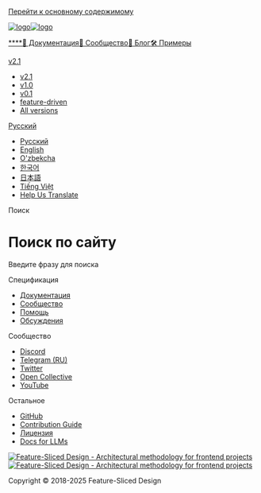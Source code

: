 [Перейти к основному содержимому](#__docusaurus_skipToContent_fallback)

[![logo](/documentation/ru/img/brand/logo-primary.png)![logo](/documentation/ru/img/brand/logo-primary.png)](/documentation/ru/.md)

[****](/documentation/ru/.md)[📖 Документация](/documentation/ru/docs/get-started/overview.md)[💫 Сообщество](/documentation/ru/community.md)[📝 Блог](/documentation/ru/blog)[🛠 Примеры](/documentation/ru/examples.md)

[v2.1](/documentation/ru/docs/get-started/overview.md)

* [v2.1](/documentation/ru/docs/get-started/overview.md)
* [v1.0](https://feature-sliced.github.io/featureslices.dev/v1.0.html)
* [v0.1](https://feature-sliced.github.io/featureslices.dev/v0.1.html)
* [feature-driven](https://github.com/feature-sliced/documentation/tree/rc/feature-driven)
* [All versions](/documentation/ru/versions.md)

[Русский](#)

* [Русский](/documentation/ru/search.md)
* [English](/documentation/search)
* [O'zbekcha](/documentation/uz/search)
* [한국어](/documentation/kr/search)
* [日本語](/documentation/ja/search)
* [Tiếng Việt](/documentation/vi/search)
* [Help Us Translate](https://github.com/feature-sliced/documentation/issues/244)

[](https://discord.gg/S8MzWTUsmp)[](https://github.com/feature-sliced/documentation)

Поиск

# Поиск по сайту

Введите фразу для поиска

[](https://www.algolia.com/)

Спецификация

* [Документация](/documentation/ru/docs/get-started/overview.md)
* [Сообщество](/documentation/ru/community.md)
* [Помощь](/documentation/ru/nav.md)
* [Обсуждения](https://github.com/feature-sliced/documentation/discussions)

Сообщество

* [Discord](https://discord.gg/S8MzWTUsmp)
* [Telegram (RU)](https://t.me/feature_sliced)
* [Twitter](https://twitter.com/feature_sliced)
* [Open Collective](https://opencollective.com/feature-sliced)
* [YouTube](https://www.youtube.com/c/FeatureSlicedDesign)

Остальное

* [GitHub](https://github.com/feature-sliced)
* [Contribution Guide](https://github.com/feature-sliced/documentation/blob/master/CONTRIBUTING.md)
* [Лицензия](https://github.com/feature-sliced/documentation/blob/master/LICENSE)
* [Docs for LLMs](/documentation/ru/docs/llms.md)

[![Feature-Sliced Design - Architectural methodology for frontend projects](/documentation/ru/img/brand/logo-primary.png)![Feature-Sliced Design - Architectural methodology for frontend projects](/documentation/ru/img/brand/logo-primary.png)](https://github.com/feature-sliced)

Copyright © 2018-2025 Feature-Sliced Design
